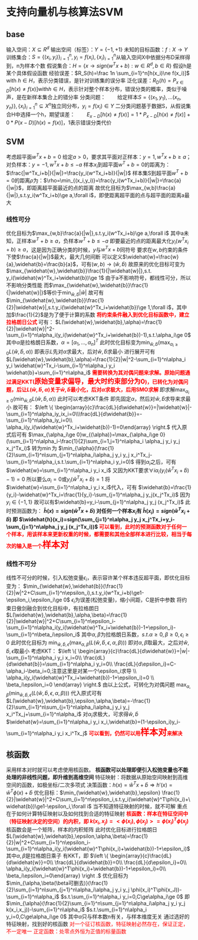 # 支持向量机与核算法SVM

## base

输入空间：$X\subseteq R^d$
输出空间（标签）：$Y=\{-1,+1\}$
未知的目标函数：$f:X\rightarrow Y$
训练集合：$S=\{(x_i,y_i)\}_{i=1}^n,y_i=f(x_i),\{x_i\}_{i=1}^n$从输入空间X中依据分布D采样得到，n为样本个数
假说集合：$H=\{x\rightarrow sign(w^Tx+b):w\in R^d,b\in R\}$
假设h是某个具体假设函数
经验误差：$R_S(h)=\frac 1n \sum_{i=1}^n[h(x_i)\ne f(x_i)]$ with $h\in H$，表示分类错误，是针对训练集的误分率
泛化误差：$R_D(h)=P_{x\in D}[h(x)\ne f(x)]$with$h\in H$，表示针对整个样本分布，错误分类的概率，类似于噪声，是在新样本集合上的错分率
分类问题：
&emsp;&emsp;给定样本$S=\{(x_1,y_1),...(x_n,y_n)\},\{x_i\}_{i=1}^n\subseteq X^n$独立同分布，$y_i=f(x_i)\in Y$
二分类问题基于数据S，从假说集合H中选择一个h，期望误差：
&emsp;&emsp;$E_{x-D}[h(x)\ne f(x)]=1*P_{x-D}[h(x)\ne f(x)]+0*P(x-D)[h(x)=f(x)]$，1表示错误分类代价

## SVM

考虑超平面$w^Tx+b=0$
给定$a>0$，要求其平面对正样本：$y=1,w^Tx+b\ge a$；对负样本：$y=-1,w^Tx+b\le -a$
样本$x_i$到超平面$w^T+b=0$的距离为：$\frac{|w^Tx_i+b|}{|w|}=\frac{y_i(w^Tx_i+b)}{|w|}$
样本集S到超平面$w^T+b=0$的距离$\rho$为：$\rho=\min_{(x_i,y_i)}=\frac{y_i(w^Tx_i+b)}{|w|}=\frac{a}{|w|}$，即距离超平面最近的点的距离
故优化目标为$\max_{w,b}\frac{a}{|w|},s.t.y_i(w^Tx_i+b)\ge a,\forall i$，即使距离超平面的点与超平面的距离a最大

### 线性可分

优化目标为$\max_{w,b}\frac{a}{|w|},s.t.y_i(w^Tx_i+b)\ge a,\forall i$
其中a未知，正样本$w^T+b\ge a$，负样本$w^T+b\le -a$
即要最近的点的距离最大化$y_i(w^Tx_i+b)\ge a$，这是因为正确分类的时候，$y$与$w^Tx+b$同符号
要求在$w,b$约束的条件下使$\frac{a}{|w|}$最大，最大几何间断
可以定义$\widehat{w}=\frac{w}{a},\widehat{b}=\frac{b}{a}$，可有$(w,b)\rightarrow(\widehat{w},\widehat{b})$
故原来的优化目标可变为$\max_{\widehat{w},\widehat{b}}\frac{1}{|\widehat{w}|},s.t. y_i(\widehat{w}^Tx_i+\widehat{b})\ge 1$
由于a不影响符号，都线性可分，所以不影响分类性能
而$\max_{\widehat{w},\widehat{b}}\frac{1}{|\widehat{w}|}$等价于$\min_{\widehat{w},\widehat{b}}|\widehat{w}|$
故可有$\min_{\widehat{w},\widehat{b}}\frac{1}{2}|\widehat{w}|,s.t.y_i(\widehat{w}^Tx_i+\widehat{b})\ge 1,\forall i$，其中加$\frac{1}{2}$是为了便于计算的系数
<font color='red'><b>
将约束条件融入到优化目标函数中，建立拉格朗日公式
</font></b>
可有：
$L(\widehat{w},\widehat{b},\alpha)=\frac{1}{2}|\widehat{w}|^2-\sum_{i=1}^n\alpha_i(y_i(\widehat{w}^Tx_i+\widehat{b})-1),s.t.\alpha_i\ge 0$
其中$\alpha$是拉格朗日系数，$\alpha=[\alpha_1,...,\alpha_n]^T$
此时优化目标变为$\min_{\widehat{w},\widehat{b}}(\max_{\alpha_i\ge 0}L(\widehat{w},\widehat{b},\alpha))$
即表示$L$先对$\alpha$求最大，后对$\widehat{w},\widehat{b}$求最小
进行展开可有
$L(\widehat{w},\widehat{b},\alpha)=\frac{1}{2}|w|^2-\sum_{i=1}^n\alpha_i y_i \widehat{w}^Tx_i-\sum_{i=1}^n\alpha_i y_i \widehat{b}+\sum_{i=1}^n\alpha_i$
<font color='red'><b>
需要转换为其对偶问题来求解。原始问题通过满足KKT(<font size=4>原始变量求偏导，最大时约束部分为0</font>)，已转化为对偶问题，后让$L(\widehat{w},\widehat{b},\alpha)$关于$\widehat{w},\widehat{b}$最小化，后对$\alpha$求极大，后用SMO求解
</font></b>
即求解$\max_{\alpha_i\ge 0}(\min_{\widehat{w},\widehat{b}}L(\widehat{w},\widehat{b},\alpha))$
此时可以考虑KKT条件
即先固定$\alpha$，然后对$\widehat{w},\widehat{b}$求导来求最小
故可有：
$\left \{ \begin{array}{c}\frac{dL}{d\widehat{w}}=|\widehat{w}|-\sum_{i=1}^n\alpha_iy_ix_i=0\\\frac{dL}{d\widehat{b}}=-\sum_{i=1}^n\alpha_iy_i=0\\ \alpha_i(y_i(\widehat{w}^Tx_i+\widehat{b})-1)=0\end{array} \right.$
代入原式后可有
$\max_{\alpha_i\ge 0}w_{(\alpha)}=\max_{\alpha_i\ge 0}(\sum_{i=1}^n\alpha_i-\frac{1}{2}\sum_{i=1,j=1}^n\alpha_i \alpha_j y_i y_j x_j^Tx_i)$
转为$\min$为
$\min_{\alpha}(\frac{1}{2}\sum_{i=1}^n\sum_{j=1}^n\alpha_i\alpha_j y_i y_j x_i^Tx_j-\sum_{i=1}^n\alpha_i,s.t.\sum_{i=1}^n\alpha_i y_i=0)$
得到$\alpha_i$之后，可有
$\widehat{w}=\sum_{i=1}^n\alpha_i y_i x_i$
又因为KKT要求$\forall i \alpha_i(y_i(\widehat{w}^Tx_i+\widehat{b})-1)=0$
所以要么$\alpha_i=0$或$y_i(\widehat{w}^Tx_i+\widehat{b})=1$
将$\widehat{w}=\sum_{i=1}^n\alpha_i y_i x_i$代入，可有
$\widehat{b}=\frac{1}{y_i}-\widehat{w}^Tx_i=\frac{1}{y_i}-\sum_{j=1}^n\alpha_j y_j(x_j^Tx_i)$
因为$y_i\in\{-1,1\}$
故可以有$\widehat{b}=y_i-\sum_{j=1}^n\alpha_j y_j (x_j^Tx_i)$
此时预测函数为：
<b>
$\widehat{h}(x)=sign(\widehat{w}^Tx+\widehat{b})$
对任何一个样本$x_i$有
$\widehat{h}(x_i)=sign(\widehat{w}^Tx_i+\widehat{b})$
即
$\widehat{h}(x_i)=sign(\sum_{j=1}^n\alpha_j y_j x_j^Tx_i+y_i-\sum_{j=1}^n\alpha_j y_j (x_j^Tx_i))$
</b>
<font color='red'><b>
可以看到，此时的预测函数对于任何一个样本，用该样本来更新权重的时候，都需要和其他全部样本进行比较，相当于每次的输入是一个<font size=5>样本对</font>
</font></b>

### 线性不可分

线性不可分的时候，引入松弛变量$\epsilon_i$，表示容许某个样本违反超平面，即优化目标变为：
$\min_{\widehat{w},\widehat{b}}(\frac{1}{2}|w|^2+C\sum_{i=1}^n\epsilon_i),s.t.y_i(w^Tx_i+b)\ge1-\epsilon_i,\epsilon_i\ge 0$
$\epsilon_i$为误差(松弛变量)，缩小间距，C是折中参数
将约束日傲剑融合到优化目标中，有拉格朗日
$L(\widehat{w},\widehat{b},\alpha,\beta)=\frac{1}{2}|\widehat{w}|^2+C\sum_{i=1}^n\epsilon_i-\sum_{i=1}^n\alpha_i(y_i(\widehat{w}^Tx_i+\widehat{b})-1+\epsilon_i)-\sum_{i=1}^n\beta_i\epsilon_i$
其中$\alpha,\beta$为拉格朗日系数，$s.t.\alpha\ge 0,\beta\ge 0,\epsilon_i\ge 0$
此时优化目标为
$\min_{\widehat{w},\widehat{b},\epsilon}(\max_{\alpha,\beta}(L(\widehat{w},\widehat{b},\epsilon,\alpha,\beta)))$
即对$\alpha,\beta$取最大，之后对$\widehat{w},\widehat{b},\epsilon$取最小
考虑KKT：
$\left \{ \begin{array}{c}\frac{dL}{d\widehat{w}}=|w|-\sum_{i=1}^n\alpha_i y_i x_i=0\\ \frac{dL}{d\widehat{b}}=\sum_{i=1}^n\alpha_i y_i=0\\ \frac{dL}{d\epsilon_i}=C-\alpha_i-\beta_i=0,注意这里是对某一个\epsilon_i求导 \\ \alpha_i(y_i(\widehat{w}^Tx_i+\widehat{b})-1+\epsilon_i)=0 \\ \beta_i\epsilon_i=0 \end{array} \right.$
由以上公式，可转化为对偶问题
$\max_{\alpha,\beta}(\min_{\widehat{w},\widehat{b},\epsilon}(L(\widehat{w},\widehat{b},\epsilon,\alpha,\beta)))$
代入原式可有
$L(\widehat{w},\widehat{b},\epsilon,\alpha,\beta)=-\frac{1}{2}\sum_{i=1}^n\sum_{j=1}^n\alpha_i\alpha_j y_i y_j x_i^Tx_j+\sum_{i=1}^n\alpha_i$
对$\alpha_i$求极大，可求得$\widehat{w},\widehat{b}$
$\widehat{w}=\sum_{i=1}^n\alpha_i y_i x_i,\widehat{b}=(1-\epsilon_i)y_i-\sum_{i=1}^n\alpha_i y_i x_i^Tx_j$
<font color='red'><b>
可以看到，仍然可以用<font size=5>样本对</font>来解决
</font></b>

## 核函数

采用样本对时就可以考虑使用核函数。
<b>
核函数可以处理即便引入松弛变量也不能处理的非线性问题，即升维到高维空间
</b>
特征映射：将数据从原始空间映射到高维空间的函数，如极坐标/二次多项式
决策函数：$h(x)=\widehat{w}^Tx+\widehat{b}\Longrightarrow h'(x)=\widehat{w}^T\phi(x)+\widehat{b}$
优化目标：$\min_{\widehat{w},\widehat{b},\epsilon} \frac{1}{2}|\widehat{w}|^2+C\sum_{i=1}^n\epsilon_i,s.t.y_i(\widehat{w}^T\phi(x_i)+\widehat{b})\ge1-\epsilon_i,\forall i$
当不知道特征映射的时候，就不可解
重点在于如何计算特征映射以及如何找到合适的特征映射
<font color='red'><b>
核函数：样本在特征空间中（特征映射决定的空间）的内积，即
$k(x_i,x_j)=<\phi(x_i),\phi(x_j)>=\phi(x_i)^T\phi(x_j)$
</font></b>
核函数会是一个矩阵，样本的内积矩阵
此时优化目标进行拉格朗日
$L(\widehat{w},\widehat{b},\epsilon,\alpha,\beta)=\frac{1}{2}|w|^2+C\sum_{i=1}^n\epsilon_i-\sum_{i=1}^n\alpha_i(y_i(\widehat{w}^T\phi(x_i)+\widehat{b})-1+\epsilon_i)$
其中$\alpha,\beta$是拉格朗日乘子
有KKT，即
$\left \{ \begin{array}{c}\frac{dL}{d\widehat{w}}=0\\ \frac{dL}{d\widehat{b}}=0\\ \frac{dL}{d\epsilon_i}=0\\ \alpha_i(y_i(\widehat{w}^T\phi(x_i)+\widehat{b})-1+\epsilon_i)=0\\ \beta_i\epsilon_i=0\end{array} \right .$
优化目标为
$\min_{\alpha,\beta(\beta可删去)}(\frac{1}{2}\sum_{i=1}^n\sum_{j=1}^n\alpha_i\alpha_j y_i y_j \phi(x_i)^T\phi(x_J))-\sum_{i=1}^n\alpha_i$
$s.t.\sum_{i=1}^n\alpha_i y_i=0,C\ge\alpha_i\ge 0$
即
$\min_{\alpha}(\frac{1}{2}\sum_{i=1}^n\sum_{j=1}^n\alpha_i\alpha_j y_i y_j k(x_i,x_j))-\sum_{i=1}^n\alpha_i$
$s.t.\sum_{i=1}^n\alpha_i y_i=0,C\ge\alpha_i\ge 0$
其中$\alpha$只与样本数n有关，与样本维度无关
通过选好的特征映射，找到好的核函数
<font color='red'>
对一个征订核函数，特征映射必然存在，保证正定，不一定唯一
正定函数：处零点外恒为正值的标量函数
</font>

